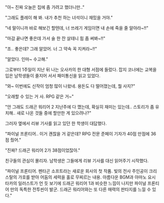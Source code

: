 "아~ 진짜 오늘은 집에 좀 가려고 했더니만.."

"그래도 플레이 해 봐. 내가 추천 하는 녀석이니 재밌을 거야."

"네 말이니까 바로 해보긴 할텐데, 너 쓰레기 게임이면 내 손에 죽을 줄 알아라~!!"

"마감 끝나면 좋은데 가서 술 한 잔 살테니 힘 좀 써봐~!!"

"조.. 좋은데? 그래 알았어. 너 그 약속 꼭 지켜라~!!"

"알았다. 인마~ 수고해."

그로부터 1주일이 지난 뒤 나는 오사카의 한 대형 서점에 들렀다. 잡지 코너에는 교복을 입은 남학생들이 줄지어 서서 패미통신을 읽고 있었다. 

"와~ 이번에도 신작이 엄청 많이 나왔네. 용돈도 다 떨어졌는데, 뭘 사지?"

"오래할 수 있는 거 사. RPG 같은 거~"

"안 그래도 드래곤 워리어 2 지난주에 다 깼는데, 확실히 재미는 있는데.. 스토리가 좀 유치해.. 새로 나온 것들 중에 할만한 게 있으려나?"

그러자 옆에서 리뷰 기사를 읽고 있던 한 학생이 대답했다.

"파이널 프론티어.. 이거 괜찮을 거 같은데? RPG 전문 준페이 기자가 40점 만점에 36점 줬어."

"진짜? 드래곤 워리어 2가 38점이었잖아."

친구들의 관심이 몰리자. 남학생은 그들에게 리뷰 기사를 대신 읽어주기 시작했다.

"파이널 프론티어. 펜타곤 소프트라는 새로운 회사의 첫 작품. 빛의 전사 주인공이 크리스탈의 가호를 받아 어둠의 세력을 홀로 무찌르는 내용. 아름다운 BGM과 아마노 요시타카의 일러스트가 언 듯 보기에 드래곤 워리어 1과 비슷한 느낌이 나지만 파이널 프론티어 만의 독특한 전투씬이 발군. 드래곤 워리어와는 또 다른 매력의 판타지를 느낄 수 있다."